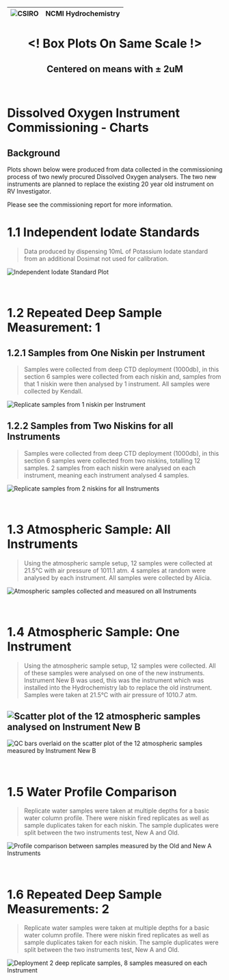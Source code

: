 ﻿
![CSIRO](https://www.csiro.au/~/media/Web-team/Images/CSIRO_Logo/logo.png?mw=90&hash=E7225C4985C2701654821B94F7A06AF5C3D30F8E) |NCMI Hydrochemistry  |
|--|--|

# <center> <! Box Plots On Same Scale !> </center>
## <center>Centered on means with ± 2uM </center>
<br>





# Dissolved Oxygen Instrument Commissioning - Charts


## Background
Plots shown below were produced from data collected in the commissioning process of two newly procured Dissolved Oxygen analysers. The two new instruments are planned to replace the existing 20 year old instrument on RV Investigator.

Please see the commissioning report for more information.
<br/>

# 1.1 Independent Iodate Standards

> Data produced by dispensing 10mL of Potassium Iodate standard from an additional Dosimat not used for calibration.

![Independent Iodate Standard Plot](https://raw.githubusercontent.com/kendall-s/do_commissioning/111492ccf3aec24fbdc50d8985258a749211371b/plots/matched_y_scale/independent_iodate_standards.svg)

<br/>

# 1.2 Repeated Deep Sample Measurement: 1
## 1.2.1 Samples from One Niskin per Instrument

> Samples were collected from deep CTD deployment (1000db), in this section 6 samples were collected from each niskin and, samples from that 1 niskin were then analysed by 1 instrument. All samples were collected by Kendall.

![Replicate samples from 1 niskin per Instrument](https://raw.githubusercontent.com/kendall-s/do_commissioning/111492ccf3aec24fbdc50d8985258a749211371b/plots/matched_y_scale/replicate_deep_samples_1_single.svg)

## 1.2.2 Samples from Two Niskins for all Instruments

> Samples were collected from deep CTD deployment (1000db), in this section 6 samples were collected from two niskins, totalling 12 samples. 2 samples from each niskin were analysed on each instrument, meaning each instrument analysed 4 samples. 

![Replicate samples from 2 niskins for all Instruments](https://raw.githubusercontent.com/kendall-s/do_commissioning/111492ccf3aec24fbdc50d8985258a749211371b/plots/matched_y_scale/replicate_deep_samples_1_shared.svg)

<br/>

# 1.3 Atmospheric Sample: All Instruments

> Using the atmospheric sample setup, 12 samples were collected at 21.5°C with air pressure of 1011.1 atm. 4 samples at random were analysed by each instrument. All samples were collected by Alicia.

![Atmospheric samples collected and measured on all Instruments](https://raw.githubusercontent.com/kendall-s/do_commissioning/111492ccf3aec24fbdc50d8985258a749211371b/plots/matched_y_scale/atmospheric_diff_instruments.svg)

<br/>


# 1.4 Atmospheric Sample: One Instrument

> Using the atmospheric sample setup, 12 samples were collected. All of these samples were analysed on one of the new instruments. Instrument New B was used, this was the instrument which was installed into the Hydrochemistry lab to replace the old instrument. Samples were taken at 21.5°C with air pressure of 1010.7 atm.

![Scatter plot of the 12 atmospheric samples analysed on Instrument New B](https://raw.githubusercontent.com/kendall-s/do_commissioning/44687bddbdadd3cb3c0d7bb61dbe32e07639b406/plots/atmospheric_one_instrument.svg)
---
![QC bars overlaid on the scatter plot of the 12 atmospheric samples measured by Instrument New B](https://raw.githubusercontent.com/kendall-s/do_commissioning/44687bddbdadd3cb3c0d7bb61dbe32e07639b406/plots/atmospheric_one_instrument_with_bars.svg)


<br/>


# 1.5 Water Profile Comparison

> Replicate water samples were taken at multiple depths for a basic water column profile. There were niskin fired replicates as well as sample duplicates taken for each niskin. The sample duplicates were split between the two instruments test, New A and Old. 

![Profile comparison between samples measured by the Old and New A Instruments](https://raw.githubusercontent.com/kendall-s/do_commissioning/111492ccf3aec24fbdc50d8985258a749211371b/plots/profile_comparison.svg)

<br/>


# 1.6 Repeated Deep Sample Measurements: 2

> Replicate water samples were taken at multiple depths for a basic water column profile. There were niskin fired replicates as well as sample duplicates taken for each niskin. The sample duplicates were split between the two instruments test, New A and Old. 

![Deployment 2 deep replicate samples, 8 samples measured on each Instrument](https://raw.githubusercontent.com/kendall-s/do_commissioning/111492ccf3aec24fbdc50d8985258a749211371b/plots/matched_y_scale/replicate_deep_samples_2.svg)
